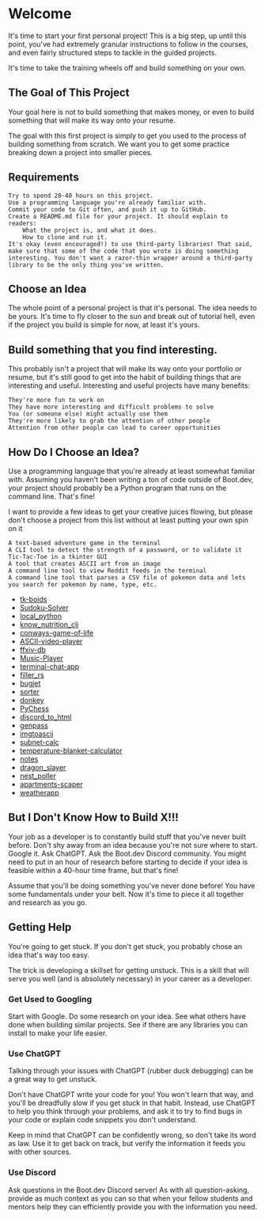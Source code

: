 # Welcome

It's time to start your first personal project! This is a big step, up until this point, you've had extremely granular instructions to follow in the courses, and even fairly structured steps to tackle in the guided projects.

It's time to take the training wheels off and build something on your own.


## The Goal of This Project

Your goal here is not to build something that makes money, or even to build something that will make its way onto your resume.

The goal with this first project is simply to get you used to the process of building something from scratch. We want you to get some practice breaking down a project into smaller pieces.


## Requirements

    Try to spend 20-40 hours on this project.
    Use a programming language you're already familiar with.
    Commit your code to Git often, and push it up to GitHub.
    Create a README.md file for your project. It should explain to readers:
        What the project is, and what it does.
        How to clone and run it.
    It's okay (even encouraged!) to use third-party libraries! That said, make sure that some of the code that you wrote is doing something interesting. You don't want a razor-thin wrapper around a third-party library to be the only thing you've written.

## Choose an Idea

The whole point of a personal project is that it's personal. The idea needs to be yours. It's time to fly closer to the sun and break out of tutorial hell, even if the project you build is simple for now, at least it's yours.

## Build something that you find interesting.

This probably isn't a project that will make its way onto your portfolio or resume, but it's still good to get into the habit of building things that are interesting and useful. Interesting and useful projects have many benefits:

    They're more fun to work on
    They have more interesting and difficult problems to solve
    You (or someone else) might actually use them
    They're more likely to grab the attention of other people
    Attention from other people can lead to career opportunities

## How Do I Choose an Idea?

Use a programming language that you're already at least somewhat familiar with. Assuming you haven't been writing a ton of code outside of Boot.dev, your project should probably be a Python program that runs on the command line. That's fine!

I want to provide a few ideas to get your creative juices flowing, but please don't choose a project from this list without at least putting your own spin on it

    A text-based adventure game in the terminal
    A CLI tool to detect the strength of a password, or to validate it
    Tic-Tac-Toe in a tkinter GUI
    A tool that creates ASCII art from an image
    A command line tool to view Reddit feeds in the terminal
    A command line tool that parses a CSV file of pokemon data and lets you search for pokemon by name, type, etc.

*   [tk-boids](https://github.com/alecthedev/tk-boids)
*   [Sudoku-Solver](https://github.com/nsp5488/Sudoku-Solver)
*   [local\_python](https://github.com/LahcenHaouch/local_python)
*   [know\_nutrition\_cli](https://github.com/Swapnilgupta8585/know_nutrition_cli)
*   [conways-game-of-life](https://github.com/palleja03/conways-game-of-life)
*   [ASCII-video-player](https://github.com/MazzMS/ASCII-video-player)
*   [ffxiv-db](https://github.com/ConwayCJ/ffxiv-db)
*   [Music-Player](https://github.com/marinpesa15/Music-Player)
*   [terminal-chat-app](https://github.com/sajidcodess/terminal-chat-app)
*   [filler\_rs](https://github.com/EMBradley/filler_rs)
*   [bugjet](https://github.com/EricSchrock/bugjet)
*   [sorter](https://github.com/Hisokaqq/sorter)
*   [donkey](https://github.com/takacs/donkey)
*   [PyChess](https://github.com/benskia/PyChess)
*   [discord\_to\_html](https://github.com/nwpulverizer/discord_to_html)
*   [genpass](https://github.com/rafaelmikayelyan/genpass)
*   [imgtoascii](https://github.com/davidelng/imgtoascii)
*   [subnet-calc](https://github.com/barturba/subnet-calc)
*   [temperature-blanket-calculator](https://github.com/jmcdade11/temperature-blanket-calculator)
*   [notes](https://github.com/PFrek/notes)
*   [dragon\_slayer](https://github.com/mshortcodes/dragon_slayer)
*   [nest\_poller](https://github.com/modestprophet/nest_poller)
*   [apartments-scaper](https://github.com/jgrove2/apartments-scaper)
*   [weatherapp](https://github.com/rajbindersandhu/weatherapp)



## But I Don't Know How to Build X!!!

Your job as a developer is to constantly build stuff that you've never built before. Don't shy away from an idea because you're not sure where to start. Google it. Ask ChatGPT. Ask the Boot.dev Discord community. You might need to put in an hour of research before starting to decide if your idea is feasible within a 40-hour time frame, but that's fine!

Assume that you'll be doing something you've never done before! You have some fundamentals under your belt. Now it's time to piece it all together and research as you go.

## Getting Help

You're going to get stuck. If you don't get stuck, you probably chose an idea that's way too easy.

The trick is developing a skillset for getting unstuck. This is a skill that will serve you well (and is absolutely necessary) in your career as a developer.

### Get Used to Googling

Start with Google. Do some research on your idea. See what others have done when building similar projects. See if there are any libraries you can install to make your life easier.

### Use ChatGPT

Talking through your issues with ChatGPT (rubber duck debugging) can be a great way to get unstuck.

Don't have ChatGPT write your code for you! You won't learn that way, and you'll be dreadfully slow if you get stuck in that habit. Instead, use ChatGPT to help you think through your problems, and ask it to try to find bugs in your code or explain code snippets you don't understand.

Keep in mind that ChatGPT can be confidently wrong, so don't take its word as law. Use it to get back on track, but verify the information it feeds you with other sources.

### Use Discord

Ask questions in the Boot.dev Discord server! As with all question-asking, provide as much context as you can so that when your fellow students and mentors help they can efficiently provide you with the information you need.